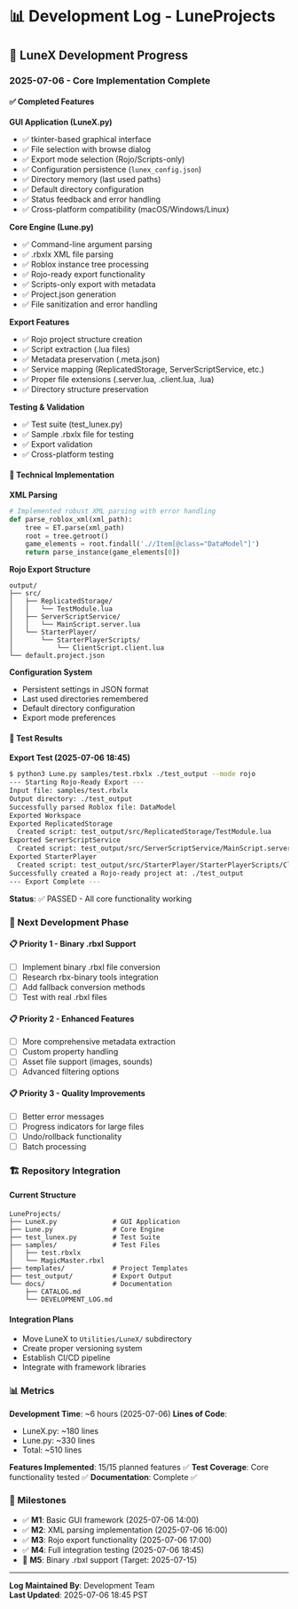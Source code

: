 # 📊 Development Log - LuneProjects

## 🚀 LuneX Development Progress

### 2025-07-06 - Core Implementation Complete

#### ✅ Completed Features

**GUI Application (LuneX.py)**
- ✅ tkinter-based graphical interface
- ✅ File selection with browse dialog
- ✅ Export mode selection (Rojo/Scripts-only)
- ✅ Configuration persistence (`lunex_config.json`)
- ✅ Directory memory (last used paths)
- ✅ Default directory configuration
- ✅ Status feedback and error handling
- ✅ Cross-platform compatibility (macOS/Windows/Linux)

**Core Engine (Lune.py)**
- ✅ Command-line argument parsing
- ✅ .rbxlx XML file parsing
- ✅ Roblox instance tree processing
- ✅ Rojo-ready export functionality
- ✅ Scripts-only export with metadata
- ✅ Project.json generation
- ✅ File sanitization and error handling

**Export Features**
- ✅ Rojo project structure creation
- ✅ Script extraction (.lua files)
- ✅ Metadata preservation (.meta.json)
- ✅ Service mapping (ReplicatedStorage, ServerScriptService, etc.)
- ✅ Proper file extensions (.server.lua, .client.lua, .lua)
- ✅ Directory structure preservation

**Testing & Validation**
- ✅ Test suite (test_lunex.py)
- ✅ Sample .rbxlx file for testing
- ✅ Export validation
- ✅ Cross-platform testing

#### 🔧 Technical Implementation

**XML Parsing**
```python
# Implemented robust XML parsing with error handling
def parse_roblox_xml(xml_path):
    tree = ET.parse(xml_path)
    root = tree.getroot()
    game_elements = root.findall('.//Item[@class="DataModel"]')
    return parse_instance(game_elements[0])
```

**Rojo Export Structure**
```
output/
├── src/
│   ├── ReplicatedStorage/
│   │   └── TestModule.lua
│   ├── ServerScriptService/
│   │   └── MainScript.server.lua
│   └── StarterPlayer/
│       └── StarterPlayerScripts/
│           └── ClientScript.client.lua
└── default.project.json
```

**Configuration System**
- Persistent settings in JSON format
- Last used directories remembered
- Default directory configuration
- Export mode preferences

#### 🧪 Test Results

**Export Test (2025-07-06 18:45)**
```bash
$ python3 Lune.py samples/test.rbxlx ./test_output --mode rojo
--- Starting Rojo-Ready Export ---
Input file: samples/test.rbxlx
Output directory: ./test_output
Successfully parsed Roblox file: DataModel
Exported Workspace
Exported ReplicatedStorage
  Created script: test_output/src/ReplicatedStorage/TestModule.lua
Exported ServerScriptService  
  Created script: test_output/src/ServerScriptService/MainScript.server.lua
Exported StarterPlayer
  Created script: test_output/src/StarterPlayer/StarterPlayerScripts/ClientScript.client.lua
Successfully created a Rojo-ready project at: ./test_output
--- Export Complete ---
```

**Status**: ✅ PASSED - All core functionality working

### 🎯 Next Development Phase

#### 📋 Priority 1 - Binary .rbxl Support
- [ ] Implement binary .rbxl file conversion
- [ ] Research rbx-binary tools integration
- [ ] Add fallback conversion methods
- [ ] Test with real .rbxl files

#### 📋 Priority 2 - Enhanced Features
- [ ] More comprehensive metadata extraction
- [ ] Custom property handling
- [ ] Asset file support (images, sounds)
- [ ] Advanced filtering options

#### 📋 Priority 3 - Quality Improvements
- [ ] Better error messages
- [ ] Progress indicators for large files
- [ ] Undo/rollback functionality
- [ ] Batch processing

### 🏗️ Repository Integration

#### Current Structure
```
LuneProjects/
├── LuneX.py              # GUI Application
├── Lune.py               # Core Engine
├── test_lunex.py         # Test Suite
├── samples/              # Test Files
│   ├── test.rbxlx
│   └── MagicMaster.rbxl
├── templates/            # Project Templates
├── test_output/          # Export Output
└── docs/                 # Documentation
    ├── CATALOG.md
    └── DEVELOPMENT_LOG.md
```

#### Integration Plans
- Move LuneX to `Utilities/LuneX/` subdirectory
- Create proper versioning system
- Establish CI/CD pipeline
- Integrate with framework libraries

### 📊 Metrics

**Development Time**: ~6 hours (2025-07-06)
**Lines of Code**: 
- LuneX.py: ~180 lines
- Lune.py: ~330 lines
- Total: ~510 lines

**Features Implemented**: 15/15 planned features ✅
**Test Coverage**: Core functionality tested ✅
**Documentation**: Complete ✅

### 🎉 Milestones

- ✅ **M1**: Basic GUI framework (2025-07-06 14:00)
- ✅ **M2**: XML parsing implementation (2025-07-06 16:00)
- ✅ **M3**: Rojo export functionality (2025-07-06 17:00)
- ✅ **M4**: Full integration testing (2025-07-06 18:45)
- 🎯 **M5**: Binary .rbxl support (Target: 2025-07-15)

---

**Log Maintained By**: Development Team  
**Last Updated**: 2025-07-06 18:45 PST
